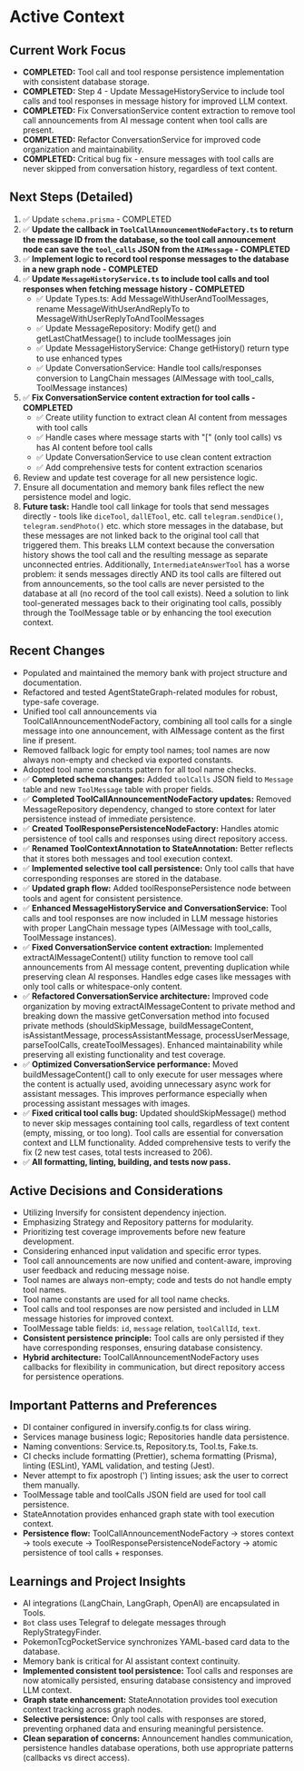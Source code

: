 # Active Context

## Current Work Focus
- **COMPLETED:** Tool call and tool response persistence implementation with consistent database storage.
- **COMPLETED:** Step 4 - Update MessageHistoryService to include tool calls and tool responses in message history for improved LLM context.
- **COMPLETED:** Fix ConversationService content extraction to remove tool call announcements from AI message content when tool calls are present.
- **COMPLETED:** Refactor ConversationService for improved code organization and maintainability.
- **COMPLETED:** Critical bug fix - ensure messages with tool calls are never skipped from conversation history, regardless of text content.

## Next Steps (Detailed)
1. ✅ Update `schema.prisma` - COMPLETED
2. ✅ **Update the callback in `ToolCallAnnouncementNodeFactory.ts` to return the message ID from the database, so the tool call announcement node can save the `tool_calls` JSON from the `AIMessage` - COMPLETED**
3. ✅ **Implement logic to record tool response messages to the database in a new graph node - COMPLETED**
4. ✅ **Update `MessageHistoryService.ts` to include tool calls and tool responses when fetching message history - COMPLETED**
   - ✅ Update Types.ts: Add MessageWithUserAndToolMessages, rename MessageWithUserAndReplyTo to MessageWithUserReplyToAndToolMessages
   - ✅ Update MessageRepository: Modify get() and getLastChatMessage() to include toolMessages join
   - ✅ Update MessageHistoryService: Change getHistory() return type to use enhanced types
   - ✅ Update ConversationService: Handle tool calls/responses conversion to LangChain messages (AIMessage with tool_calls, ToolMessage instances)
5. ✅ **Fix ConversationService content extraction for tool calls - COMPLETED**
   - ✅ Create utility function to extract clean AI content from messages with tool calls
   - ✅ Handle cases where message starts with "[" (only tool calls) vs has AI content before tool calls
   - ✅ Update ConversationService to use clean content extraction
   - ✅ Add comprehensive tests for content extraction scenarios
6. Review and update test coverage for all new persistence logic.
7. Ensure all documentation and memory bank files reflect the new persistence model and logic.
8. **Future task:** Handle tool call linkage for tools that send messages directly - tools like `diceTool`, `dallETool`, etc. call `telegram.sendDice()`, `telegram.sendPhoto()` etc. which store messages in the database, but these messages are not linked back to the original tool call that triggered them. This breaks LLM context because the conversation history shows the tool call and the resulting message as separate unconnected entries. Additionally, `IntermediateAnswerTool` has a worse problem: it sends messages directly AND its tool calls are filtered out from announcements, so the tool calls are never persisted to the database at all (no record of the tool call exists). Need a solution to link tool-generated messages back to their originating tool calls, possibly through the ToolMessage table or by enhancing the tool execution context.

## Recent Changes
- Populated and maintained the memory bank with project structure and documentation.
- Refactored and tested AgentStateGraph-related modules for robust, type-safe coverage.
- Unified tool call announcements via ToolCallAnnouncementNodeFactory, combining all tool calls for a single message into one announcement, with AIMessage content as the first line if present.
- Removed fallback logic for empty tool names; tool names are now always non-empty and checked via exported constants.
- Adopted tool name constants pattern for all tool name checks.
- ✅ **Completed schema changes:** Added `toolCalls` JSON field to `Message` table and new `ToolMessage` table with proper fields.
- ✅ **Completed ToolCallAnnouncementNodeFactory updates:** Removed MessageRepository dependency, changed to store context for later persistence instead of immediate persistence.
- ✅ **Created ToolResponsePersistenceNodeFactory:** Handles atomic persistence of tool calls and responses using direct repository access.
- ✅ **Renamed ToolContextAnnotation to StateAnnotation:** Better reflects that it stores both messages and tool execution context.
- ✅ **Implemented selective tool call persistence:** Only tool calls that have corresponding responses are stored in the database.
- ✅ **Updated graph flow:** Added toolResponsePersistence node between tools and agent for consistent persistence.
- ✅ **Enhanced MessageHistoryService and ConversationService:** Tool calls and tool responses are now included in LLM message histories with proper LangChain message types (AIMessage with tool_calls, ToolMessage instances).
- ✅ **Fixed ConversationService content extraction:** Implemented extractAIMessageContent() utility function to remove tool call announcements from AI message content, preventing duplication while preserving clean AI responses. Handles edge cases like messages with only tool calls or whitespace-only content.
- ✅ **Refactored ConversationService architecture:** Improved code organization by moving extractAIMessageContent to private method and breaking down the massive getConversation method into focused private methods (shouldSkipMessage, buildMessageContent, isAssistantMessage, processAssistantMessage, processUserMessage, parseToolCalls, createToolMessages). Enhanced maintainability while preserving all existing functionality and test coverage.
- ✅ **Optimized ConversationService performance:** Moved buildMessageContent() call to only execute for user messages where the content is actually used, avoiding unnecessary async work for assistant messages. This improves performance especially when processing assistant messages with images.
- ✅ **Fixed critical tool calls bug:** Updated shouldSkipMessage() method to never skip messages containing tool calls, regardless of text content (empty, missing, or too long). Tool calls are essential for conversation context and LLM functionality. Added comprehensive tests to verify the fix (2 new test cases, total tests increased to 206).
- ✅ **All formatting, linting, building, and tests now pass.**

## Active Decisions and Considerations
- Utilizing Inversify for consistent dependency injection.
- Emphasizing Strategy and Repository patterns for modularity.
- Prioritizing test coverage improvements before new feature development.
- Considering enhanced input validation and specific error types.
- Tool call announcements are now unified and content-aware, improving user feedback and reducing message noise.
- Tool names are always non-empty; code and tests do not handle empty tool names.
- Tool name constants are used for all tool name checks.
- Tool calls and tool responses are now persisted and included in LLM message histories for improved context.
- ToolMessage table fields: `id`, `message` relation, `toolCallId`, `text`.
- **Consistent persistence principle:** Tool calls are only persisted if they have corresponding responses, ensuring database consistency.
- **Hybrid architecture:** ToolCallAnnouncementNodeFactory uses callbacks for flexibility in communication, but direct repository access for persistence operations.

## Important Patterns and Preferences
- DI container configured in inversify.config.ts for class wiring.
- Services manage business logic; Repositories handle data persistence.
- Naming conventions: Service.ts, Repository.ts, Tool.ts, Fake.ts.
- CI checks include formatting (Prettier), schema formatting (Prisma), linting (ESLint), YAML validation, and testing (Jest).
- Never attempt to fix apostroph (') linting issues; ask the user to correct them manually.
- ToolMessage table and toolCalls JSON field are used for tool call persistence.
- StateAnnotation provides enhanced graph state with tool execution context.
- **Persistence flow:** ToolCallAnnouncementNodeFactory → stores context → tools execute → ToolResponsePersistenceNodeFactory → atomic persistence of tool calls + responses.

## Learnings and Project Insights
- AI integrations (LangChain, LangGraph, OpenAI) are encapsulated in Tools.
- `Bot` class uses Telegraf to delegate messages through ReplyStrategyFinder.
- PokemonTcgPocketService synchronizes YAML-based card data to the database.
- Memory bank is critical for AI assistant context continuity.
- **Implemented consistent tool persistence:** Tool calls and responses are now atomically persisted, ensuring database consistency and improved LLM context.
- **Graph state enhancement:** StateAnnotation provides tool execution context tracking across graph nodes.
- **Selective persistence:** Only tool calls with responses are stored, preventing orphaned data and ensuring meaningful persistence.
- **Clean separation of concerns:** Announcement handles communication, persistence handles database operations, both use appropriate patterns (callbacks vs direct access). 